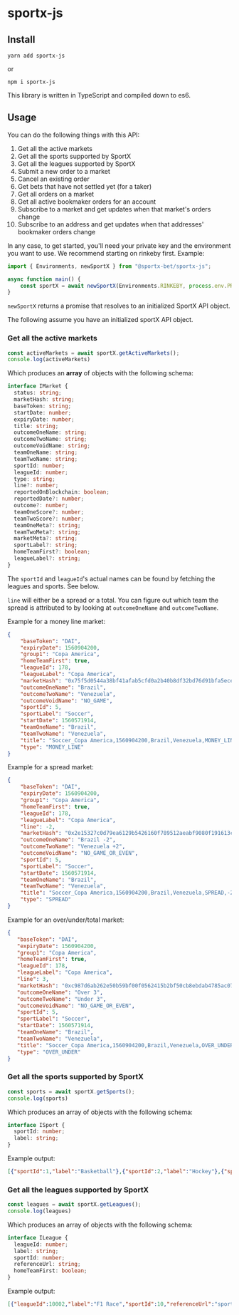 # sportx-js

## Install

`yarn add sportx-js`

or

`npm i sportx-js`

This library is written in TypeScript and compiled down to es6.

## Usage

You can do the following things with this API:

1. Get all the active markets
2. Get all the sports supported by SportX
3. Get all the leagues supported by SportX
4. Submit a new order to a market
5. Cancel an existing order
6. Get bets that have not settled yet (for a taker)
7. Get all orders on a market
8. Get all active bookmaker orders for an account
9. Subscribe to a market and get updates when that market's orders change
10. Subscribe to an address and get updates when that addresses' bookmaker orders change

In any case, to get started, you'll need your private key and the environment you want to use. We recommend starting on rinkeby first. Example:

```typescript
import { Environments, newSportX } from "@sportx-bet/sportx-js";

async function main() {
    const sportX = await newSportX(Environments.RINKEBY, process.env.PRIVATE_KEY)
}

```

`newSportX` returns a promise that resolves to an initialized SportX API object.

The following assume you have an initialized sportX API object.

### Get all the active markets

```typescript
const activeMarkets = await sportX.getActiveMarkets();
console.log(activeMarkets)
```

Which produces an **array** of objects with the following schema:

```typescript
interface IMarket {
  status: string;
  marketHash: string;
  baseToken: string;
  startDate: number;
  expiryDate: number;
  title: string;
  outcomeOneName: string;
  outcomeTwoName: string;
  outcomeVoidName: string;
  teamOneName: string;
  teamTwoName: string;
  sportId: number;
  leagueId: number;
  type: string;
  line?: number;
  reportedOnBlockchain: boolean;
  reportedDate?: number;
  outcome?: number;
  teamOneScore?: number;
  teamTwoScore?: number;
  teamOneMeta?: string;
  teamTwoMeta?: string;
  marketMeta?: string;
  sportLabel?: string;
  homeTeamFirst?: boolean;
  leagueLabel?: string;
}
```

The `sportId` and `leagueId`'s actual names can be found by fetching the leagues and sports. See below. 

`line` will either be a spread or a total. You can figure out which team the spread is attributed to by looking at `outcomeOneName` and `outcomeTwoName`.

Example for a money line market:

```json
{
    "baseToken": "DAI",
    "expiryDate": 1560904200,
    "group1": "Copa America",
    "homeTeamFirst": true,
    "leagueId": 178,
    "leagueLabel": "Copa America",
    "marketHash": "0x75f5d0544a38bf41afab5cfd0a2b40b8df32bd76d91bfa5ece47ba739b179e",
    "outcomeOneName": "Brazil",
    "outcomeTwoName": "Venezuela",
    "outcomeVoidName": "NO_GAME",
    "sportId": 5,
    "sportLabel": "Soccer",
    "startDate": 1560571914,
    "teamOneName": "Brazil",
    "teamTwoName": "Venezuela",
    "title": "Soccer_Copa America,1560904200,Brazil,Venezuela,MONEY_LINE",
    "type": "MONEY_LINE"
}
```

Example for a spread market:

```json
{
    "baseToken": "DAI",
    "expiryDate": 1560904200,
    "group1": "Copa America",
    "homeTeamFirst": true,
    "leagueId": 178,
    "leagueLabel": "Copa America",
    "line": -2,
    "marketHash": "0x2e15327c0d79ea6129b5426160f789512aeabf9080f191613c517a2e404ba2b1",
    "outcomeOneName": "Brazil -2",
    "outcomeTwoName": "Venezuela +2",
    "outcomeVoidName": "NO_GAME_OR_EVEN",
    "sportId": 5,
    "sportLabel": "Soccer",
    "startDate": 1560571914,
    "teamOneName": "Brazil",
    "teamTwoName": "Venezuela",
    "title": "Soccer_Copa America,1560904200,Brazil,Venezuela,SPREAD,-2",
    "type": "SPREAD"
}
```

Example for an over/under/total market:

```json
{
   "baseToken": "DAI",
   "expiryDate": 1560904200,
   "group1": "Copa America",
   "homeTeamFirst": true,
   "leagueId": 178,
   "leagueLabel": "Copa America",
   "line": 3,
   "marketHash": "0xc987d6ab262e50b59bf00f0562415b2bf50cb8ebdab4785ac0774b901acb6e19",
   "outcomeOneName": "Over 3",
   "outcomeTwoName": "Under 3",
   "outcomeVoidName": "NO_GAME_OR_EVEN",
   "sportId": 5,
   "sportLabel": "Soccer",
   "startDate": 1560571914,
   "teamOneName": "Brazil",
   "teamTwoName": "Venezuela",
   "title": "Soccer_Copa America,1560904200,Brazil,Venezuela,OVER_UNDER,3",
   "type": "OVER_UNDER"
}
```

### Get all the sports supported by SportX

```typescript
const sports = await sportX.getSports();
console.log(sports)
```

Which produces an array of objects with the following schema:

```typescript
interface ISport {
  sportId: number;
  label: string;
}
```

Example output:

```json
[{"sportId":1,"label":"Basketball"},{"sportId":2,"label":"Hockey"},{"sportId":3,"label":"Baseball"},{"sportId":4,"label":"Golf"},{"sportId":5,"label":"Soccer"},{"sportId":6,"label":"Tennis"},{"sportId":7,"label":"Mixed Martial Arts"},{"sportId":8,"label":"Football"},{"sportId":10,"label":"Custom"}]
```

### Get all the leagues supported by SportX

```typescript
const leagues = await sportX.getLeagues();
console.log(leagues)
```

Which produces an array of objects with the following schema:

```typescript
interface ILeague {
  leagueId: number;
  label: string;
  sportId: number;
  referenceUrl: string;
  homeTeamFirst: boolean;
}
```

Example output:

```json
[{"leagueId":10002,"label":"F1 Race","sportId":10,"referenceUrl":"sportx.bet","homeTeamFirst":true},{"leagueId":10000,"label":"League of Legends","sportId":9,"referenceUrl":"lol.com","homeTeamFirst":true},{"leagueId":1,"label":"NBA","sportId":1,"referenceUrl":"NBA.com","homeTeamFirst":false},{"leagueId":2,"label":"NCAA","sportId":1,"referenceUrl":"NCAA.com","homeTeamFirst":false},{"leagueId":3,"label":"NHL","sportId":2,"referenceUrl":"NHL.com","homeTeamFirst":false},{"leagueId":4,"label":"The Masters_Tournament","sportId":4,"referenceUrl":"masters.com","homeTeamFirst":true},{"leagueId":5,"label":"The Masters_Round 1","sportId":4,"referenceUrl":"masters.com","homeTeamFirst":true},{"leagueId":6,"label":"The Masters_Round 2","sportId":4,"referenceUrl":"masters.com","homeTeamFirst":true},{"leagueId":7,"label":"The Masters_Round 3","sportId":4,"referenceUrl":"masters.com","homeTeamFirst":true}]
```






